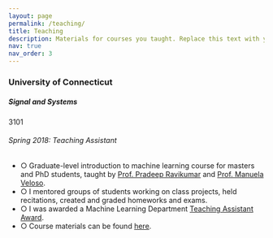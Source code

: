 ```yaml
---
layout: page
permalink: /teaching/
title: Teaching
description: Materials for courses you taught. Replace this text with your description.
nav: true
nav_order: 3
---
```


<h3 class="mt-4">University of Connecticut</h3>

<div class="card mt-3">
  <div class="p-3">
    <div class="row">
      <div class="col-sm-10">
        <h5 class="font-weight-bold">Signal and Systems</h5>
      </div>
      <div class="col-sm-2 text-left text-sm-right">
        <span class="badge font-weight-bold light-green darken-1 text-uppercase align-middle" href="https://catalog.uconn.edu/directory-of-courses/course/ECE/3101/" target="_blank">
            3101
        </span>
      </div>
    </div>
    <h6 class="font-italic mt-2 mt-sm-0">Spring 2018: Teaching Assistant</h6>
    <ul class="card-text font-weight-light list-group list-group-flush">
      <li class="list-group-item">○ Graduate-level introduction to machine learning course for masters and PhD students, taught by <a href="https://www.cs.cmu.edu/~pradeepr/" target="_blank">Prof. Pradeep Ravikumar</a> and  <a href="https://www.cs.cmu.edu/~mmv/" target="_blank">Prof. Manuela Veloso</a>.</li>
      <li class="list-group-item">○ I mentored groups of students working on class projects, held recitations, created and graded homeworks and exams.</li>
      <li class="list-group-item">○ I was awarded a Machine Learning Department <a href="https://www.ml.cmu.edu/news/news-archive/2018/may/machine-learning-ta-awards-2018.html" target="_blank">Teaching Assistant Award</a>.</li>
      <li class="list-group-item">○ Course materials can be found <a href="http://www.cs.cmu.edu/~pradeepr/courses/701/2018-spring/" target="_blank">here</a>.</li>
    </ul>
  </div>
</div>
